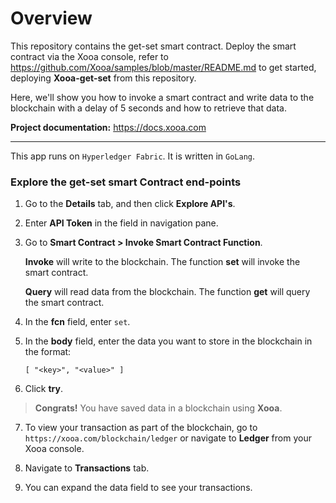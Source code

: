 # Overview

This repository contains the get-set smart contract.  Deploy the smart contract via the Xooa console, refer to  <https://github.com/Xooa/samples/blob/master/README.md> to get started, deploying **Xooa-get-set** from this repository.

Here, we'll show you how to invoke a smart contract and write data to the blockchain with a delay of 5 seconds and how to retrieve that data.

**Project documentation:** <https://docs.xooa.com>
___

This app runs on `Hyperledger Fabric`. It is written in `GoLang`.

### Explore the get-set smart Contract end-points

1. Go to the **Details** tab, and then click **Explore API's**.

2. Enter **API Token** in the field in navigation pane.

3. Go to **Smart Contract > Invoke Smart Contract Function**.

  	**Invoke** will write to the blockchain. The function **set** will invoke the smart contract.

  	**Query** will read data from the blockchain. The function **get** will query the smart contract.

4. In the **fcn** field, enter `set`.

5. In the **body** field, enter the data you want to store in the blockchain in the format:

  	`[ "<key>", "<value>" ]`

6. Click **try**. 

> **Congrats!** You have saved data in a blockchain using **Xooa**.

7. To view your transaction as part of the blockchain, go to `https://xooa.com/blockchain/ledger` or navigate to **Ledger** from your Xooa console.

8. Navigate to **Transactions** tab.

9. You can expand the data field to see your transactions.